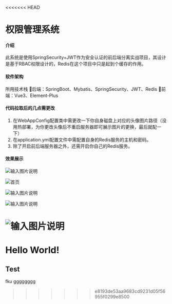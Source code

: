 <<<<<<< HEAD
# 权限管理系统

#### 介绍

此系统是使用SpringSecurity+JWT作为安全认证的前后端分离实战项目，其设计是基于RBAC权限设计的，Redis在这个项目中只是起到个缓存的作用。

#### 软件架构
所用技术栈
🐌后端：SpringBoot、Mybatis、SpringSecurity、JWT、Redis
🐌前端：Vue3、Element-Plus


#### 代码拉取后的几点需更改

1.  在WebAppConfig配置类中需更改一下你自身磁盘上对应的头像图片路径（没用热部署，为你更改头像后不重启服务器即可展示图片的更换，最后就配一下）
2.  在application.yml配置文件中需配置自身的Redis服务的主机和密码。
3.  除了开启前后端服务器之外，还需开启你自己的Redis服务。


#### 效果展示

![输入图片说明](https://foruda.gitee.com/images/1689524630166222191/2ba97f70_11633816.png "屏幕截图")

![首页](https://foruda.gitee.com/images/1689524540674209515/7a9166ec_11633816.png "屏幕截图")

![输入图片说明](https://foruda.gitee.com/images/1689524571617044618/03bfaca3_11633816.png "屏幕截图")

![输入图片说明](https://foruda.gitee.com/images/1689524593737762630/45113d12_11633816.png "屏幕截图")

![输入图片说明](https://foruda.gitee.com/images/1689524615070624820/327b9783_11633816.png "屏幕截图")
=======
# Hello World!
## Test
fku  gggggggg
>>>>>>> e8193de53aa9683cd9231d05f56955f0299e8500
